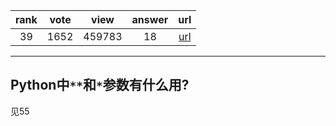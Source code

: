 
| rank | vote | view | answer | url |
|:-:|:-:|:-:|:-:|:-:|
|39|1652|459783|18| [url](http://stackoverflow.com/questions/36901/what-does-double-star-asterisk-and-star-asterisk-do-for-parameters) |
***

## Python中`**`和`*`参数有什么用?

见55